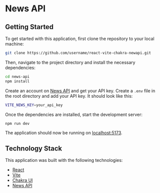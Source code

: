 # News API

## Getting Started

To get started with this application, first clone the repository to your local machine:

```bash
git clone https://github.com/username/react-vite-chakra-newapi.git
```

Then, navigate to the project directory and install the necessary dependencies:

```bash
cd news-api
npm install
```

Create an account on [News API](https://newsapi.org/) and get your API key. Create a `.env` file in the root directory and add your API key. It should look like this:

```bash
VITE_NEWS_KEY=your_api_key
```

Once the dependencies are installed, start the development server:

```bash
npm run dev
```

The application should now be running on [localhost:5173](http://localhost:5173).

## Technology Stack

This application was built with the following technologies:

- [React](https://reactjs.org/)
- [Vite](https://vitejs.dev/)
- [Chakra UI](https://chakra-ui.com/)
- [News API](https://newsapi.org/)
